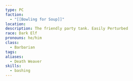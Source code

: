 ```yaml
---
type: PC
faction:
  - "[[Bowling for Soup]]"
location: 
description: The friendly party tank. Easily Perturbed
race: Dark Elf
pronouns: he/him
class:
  - Barbarian
tags: 
aliases:
  - Death Weaver
skills:
  - bashing
---
```

